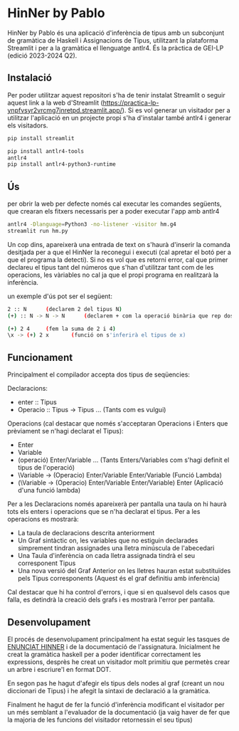 # HinNer by Pablo

HinNer by Pablo és una aplicació d'inferència de tipus amb un subconjunt de gramàtica de Haskell i Assignacions de Tipus, utilitzant la plataforma Streamlit i per a la gramàtica el llenguatge antlr4.
És la pràctica de GEI-LP (edició 2023-2024 Q2).

## Instalació

Per poder utilitzar aquest repositori s'ha de tenir instalat Streamlit o seguir aquest link a la web d'Streamlit (https://practica-lp-ynpfvsyr2vrcmg7jnretpd.streamlit.app/).
Si es vol generar un visitador per a utilitzar l'aplicació en un projecte propi s'ha d'instalar també antlr4 i generar els visitadors.

```bash
pip install streamlit

pip install antlr4-tools
antlr4
pip install antlr4-python3-runtime
```

## Ús

per obrir la web per defecte només cal executar les comandes següents, que crearan els fitxers necessaris per a poder executar l'app amb antlr4
```bash
antlr4 -Dlanguage=Python3 -no-listener -visitor hm.g4
streamlit run hm.py
```
Un cop dins, apareixerà una entrada de text on s'haurà d'inserir la comanda desitjada per a que el HinNer la reconegui i executi (cal apretar el botó per a que el programa la detecti).
Si no es vol que es retorni error, cal que primer declareu el tipus tant del números que s'han d'utilitzar tant com de les operacions, les vàriables no cal ja que el propi programa en realitzarà la inferència.

un exemple d'ús pot ser el següent:

```bash
2 :: N      (declarem 2 del tipus N)
(+) :: N -> N -> N      (declarem + com la operació binària que rep dos paràmetres del tipus N i retorna un altre de tipus N)

(+) 2 4     (fem la suma de 2 i 4)
\x -> (+) 2 x       (funció on s'inferirà el tipus de x)
```

## Funcionament
Principalment el compilador accepta dos tipus de seqüencies:

Declaracions:
- enter :: Tipus
- Operacio :: Tipus -> Tipus ... (Tants com es vulgui)

Operacions (cal destacar que només s'acceptaran Operacions i Enters que prèviament se n'hagi declarat el Tipus):
- Enter
- Variable
- (operació) Enter/Variable ... (Tants Enters/Variables com s'hagi definit el tipus de l'operació)
- \Variable -> (Operacio) Enter/Variable Enter/Variable   (Funció Lambda)
- (\Variable -> (Operacio) Enter/Variable Enter/Variable) Enter  (Aplicació d'una funció lambda)

Per a les Declaracions només apareixerà per pantalla una taula on hi haurà tots els enters i operacions que se n'ha declarat el tipus.
Per a les operacions es mostrarà:
- La taula de declaracions descrita anteriorment
- Un Graf sintàctic on, les variables que no estiguin declarades simprement tindran assignades una lletra minúscula de l'abecedari
- Una Taula d'inferència on cada lletra assignada tindrà el seu corresponent Tipus
- Una nova versió del Graf Anterior on les lletres hauran estat substituïdes pels Tipus corresponents (Aquest és el graf definitiu amb inferència)

Cal destacar que hi ha control d'errors, i que si en qualsevol dels casos que falla, es detindrà la creació dels grafs i es mostrarà l'error per pantalla.


## Desenvolupament
El procés de desenvolupament principalment ha estat seguir les tasques de [ENUNCIAT HINNER](https://github.com/gebakx/lp-hinner-24) i de la documentació de l'assignatura.
Inicialment he creat la gramàtica haskell per a poder identificar correctament les expressions, desprès he creat un visitador molt primitiu que permetès crear un arbre i escriure'l en format DOT.

En segon pas he hagut d'afegir els tipus dels nodes al graf (creant un nou diccionari de Tipus) i he afegit la sintaxi de declaració a la gramàtica.

Finalment he hagut de fer la funció d'inferència modificant el visitador per un més semblant a l'evaluador de la documentació (ja vaig haver de fer que la majoria de les funcions del visitador retornessin el seu tipus)
